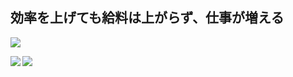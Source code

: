 ## 効率を上げても給料は上がらず、仕事が増える
![](https://github-profile-summary-cards.vercel.app/api/cards/profile-details?username=syalpon&theme=monokai)
<!--[![Top Langs](https://github-readme-stats.vercel.app/api/top-langs/?username=syalpon&theme=dark)](https://github.com/syalpon/github-readme-stats)-->

<a href="https://github.com/syalpon/github-readme-stats">
  <img align="left" src="https://github-readme-stats.vercel.app/api?username=syalpon&count_private=true&show_icons=true&theme=dark" />
</a>
<a href="https://github.com/syalpon/github-readme-stats">
  <img align="left" src="https://github-readme-stats.vercel.app/api/top-langs/?username=syalpon&theme=dark" />
</a>

<!--
**syalpon/syalpon** is a ✨ _special_ ✨ repository because its `README.md` (this file) appears on your GitHub profile.

Here are some ideas to get you started:

- 🔭 I’m currently working on ...
- 🌱 I’m currently learning ...
- 👯 I’m looking to collaborate on ...
- 🤔 I’m looking for help with ...
- 💬 Ask me about ...
- 📫 How to reach me: ...
- 😄 Pronouns: ...
- ⚡ Fun fact: ...
-->
